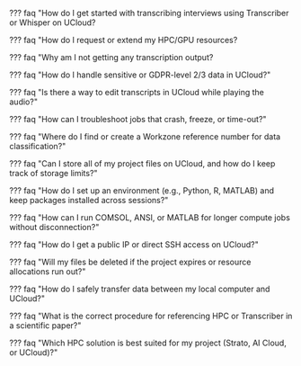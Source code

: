 ??? faq "How do I get started with transcribing interviews using Transcriber or Whisper on UCloud?


??? faq "How do I request or extend my HPC/GPU resources?
    

??? faq "Why am I not getting any transcription output?
    

??? faq "How do I handle sensitive or GDPR-level 2/3 data in UCloud?"
    
    
??? faq "Is there a way to edit transcripts in UCloud while playing the audio?"
    

??? faq "How can I troubleshoot jobs that crash, freeze, or time-out?"
    

??? faq "Where do I find or create a Workzone reference number for data classification?"
    

??? faq "Can I store all of my project files on UCloud, and how do I keep track of storage limits?"
    

??? faq "How do I set up an environment (e.g., Python, R, MATLAB) and keep packages installed across sessions?"
    

??? faq "How can I run COMSOL, ANSI, or MATLAB for longer compute jobs without disconnection?"
    

??? faq "How do I get a public IP or direct SSH access on UCloud?"
    

??? faq "Will my files be deleted if the project expires or resource allocations run out?"
    

??? faq "How do I safely transfer data between my local computer and UCloud?"
    

??? faq "What is the correct procedure for referencing HPC or Transcriber in a scientific paper?"
    

??? faq "Which HPC solution is best suited for my project (Strato, AI Cloud, or UCloud)?"
    
